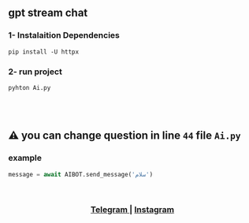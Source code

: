 ## gpt stream chat

### 1- Instalaition Dependencies

```shell
pip install -U httpx
```


### 2- run project

```shell
pyhton Ai.py
```

<br/>
<br/>

## ⚠️ you can change question in line `44` file `Ai.py`

### example

```python 
message = await AIBOT.send_message('سلام')
```
<br/>

### <p style="text-align: center"> <a href='https://t.me/HadiRostamiYT'> Telegram </a> | <a href='https://www.instagram.com/hadirostamiyt?igsh=MTQ4bDN1bHI3aWk3cg=='> Instagram </a> </p>
